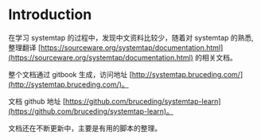 # Introduction

在学习 systemtap 的过程中，发现中文资料比较少，随着对 systemtap 的熟悉, 整理翻译 [https://sourceware.org/systemtap/documentation.html](https://sourceware.org/systemtap/documentation.html) 的相关文档。

整个文档通过 gitbook 生成，访问地址 [http://systemtap.bruceding.com/](http://systemtap.bruceding.com/)。

文档 github 地址 [https://github.com/bruceding/systemtap-learn](https://github.com/bruceding/systemtap-learn)。 

文档还在不断更新中，主要是有用的脚本的整理。
